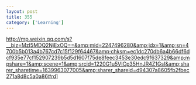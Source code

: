 ```yaml
---
layout: post
title: 355
category: ['Learning']
---
```


http://mp.weixin.qq.com/s?__biz=MzI5MDQ2NjExOQ==&amp;mid=2247496280&amp;idx=1&amp;sn=4700b5b013a4b767cd7c15f129f64467&amp;chksm=ec1dc270db6a4b66df6dcf935e77cf152907239b5d5d1607f75de8feec3453e30edc9f637329&amp;mpshare=1&amp;scene=1&amp;srcid=1220G1u5VICp35HnJR4Z1GsI&amp;sharer_sharetime=1639963077005&amp;sharer_shareid=d94307a8605fb2fbec271a8d8c5a0a86#rd]


